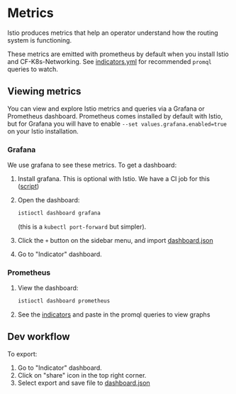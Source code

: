 # Metrics

Istio produces metrics that help an operator understand how the routing system is functioning.

These metrics are emitted with prometheus by default when you install Istio and CF-K8s-Networking.  See [indicators.yml](indicators.yml) for recommended `promql` queries to watch.

## Viewing metrics
You can view and explore Istio metrics and queries via a Grafana or Prometheus dashboard. Prometheus comes installed by default with Istio, but for Grafana you will have to enable `--set values.grafana.enabled=true` on your Istio installation.

### Grafana
We use grafana to see these metrics.  To get a dashboard:

1. Install grafana.  This is optional with Istio.  We have a CI job for this ([script](../../ci/tasks/istio/deploy-istio.sh))

1. Open the dashboard:

   ```bash
   istioctl dashboard grafana
   ```

   (this is a `kubectl port-forward` but simpler).

1. Click the `+` button on the sidebar menu, and import [dashboard.json](./dashboard.json)

1. Go to "Indicator" dashboard.

### Prometheus
1. View the dashboard:
   ```bash
   istioctl dashboard prometheus
   ```
1. See the [indicators](indicators.yml) and paste in the promql queries to view graphs

## Dev workflow
To export:
1. Go to "Indicator" dashboard.
1. Click on "share" icon in the top right corner.
1. Select export and save file to [dashboard.json](./dashboard.json)
